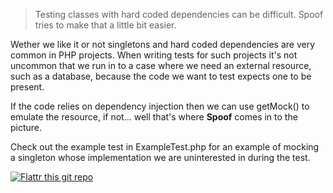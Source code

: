 
>Testing classes with hard coded dependencies can be difficult.
>Spoof tries to make that a little bit easier.

Wether we like it or not singletons and hard coded dependencies are very
common in PHP projects. When writing tests for such projects it's not
uncommon that we run in to a case where we need an external resource, such as a
database, because the code we want to test expects one to be present.

If the code relies on dependency injection then we can use getMock() to emulate
the resource, if not...
well that's where **Spoof** comes in to the picture.

Check out the example test in ExampleTest.php for an example of mocking a
singleton whose implementation we are uninterested in during the test.

[![Flattr this git repo](http://api.flattr.com/button/flattr-badge-large.png)](https://flattr.com/submit/auto?url=https://github.com/leihog/Spoof&title=%53%70%6f%6f%66)
